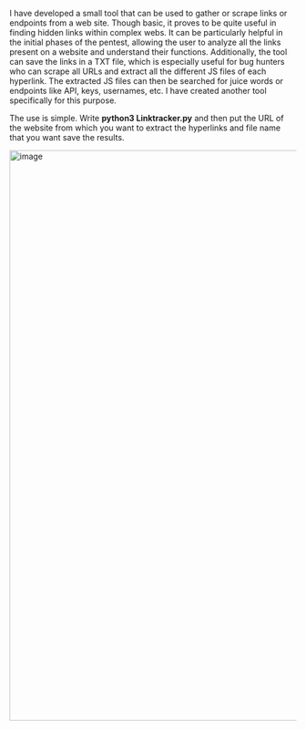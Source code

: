 I have developed a small tool that can be used to gather or scrape links or endpoints from a web site. Though basic, it proves to be quite useful in finding hidden links within complex webs. It can be particularly helpful in the initial phases of the pentest, allowing the user to analyze all the links present on a website and understand their functions. Additionally, the tool can save the links in a TXT file, which is especially useful for bug hunters who can scrape all URLs  and extract all the different JS files of each hyperlink. The extracted JS files can then be searched for juice words or endpoints like API, keys, usernames, etc. I have created another tool specifically for this purpose.

The use is simple. Write **python3 Linktracker.py** and then put the URL of the website from which you want to extract the hyperlinks and file name that you want save the results.

<img width="1000" alt="image" src="https://github.com/svaltheim/crwl/assets/30341113/b2c13fde-44c0-424d-892e-5e572c47e3d7">





